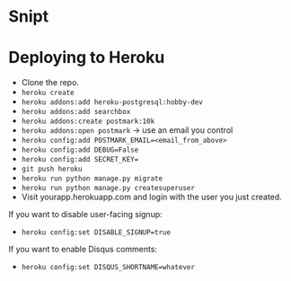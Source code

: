 # Snipt

# Deploying to Heroku

- Clone the repo.
- `heroku create`
- `heroku addons:add heroku-postgresql:hobby-dev`
- `heroku addons:add searchbox`
- `heroku addons:create postmark:10k`
- `heroku addons:open postmark` -> use an email you control
- `heroku config:add POSTMARK_EMAIL=<email_from_above>`
- `heroku config:add DEBUG=False`
- `heroku config:add SECRET_KEY=`
- `git push heroku`
- `heroku run python manage.py migrate`
- `heroku run python manage.py createsuperuser`
- Visit yourapp.herokuapp.com and login with the user you just created.

If you want to disable user-facing signup:

- `heroku config:set DISABLE_SIGNUP=true`

If you want to enable Disqus comments:

- `heroku config:set DISQUS_SHORTNAME=whatever`

